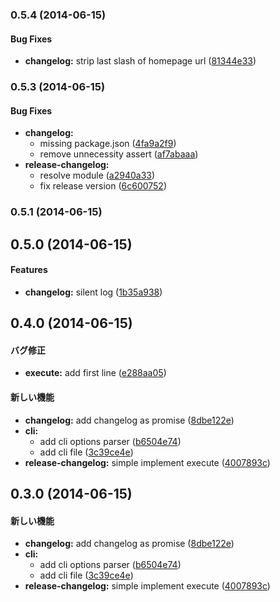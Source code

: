 ### 0.5.4 (2014-06-15)


#### Bug Fixes

* **changelog:** strip last slash of homepage url ([81344e33](https://github.com/azu/release-changelog//commit/81344e3341fe1f93d809cfc527047069199afc45))


### 0.5.3 (2014-06-15)


#### Bug Fixes

* **changelog:**
  * missing package.json ([4fa9a2f9](https://github.com/azu/release-changelog//commit/4fa9a2f9adf30eca38b71e2ba0041101d8c219de))
  * remove unnecessity assert ([af7abaaa](https://github.com/azu/release-changelog//commit/af7abaaa7abe10d64bbf4367c18a5bd3ddbef14f))
* **release-changelog:**
  * resolve module ([a2940a33](https://github.com/azu/release-changelog//commit/a2940a33694f8847b0489c5f8100ca858da443f1))
  * fix release version ([6c600752](https://github.com/azu/release-changelog//commit/6c600752a3fbd076ddcc0678c74eb04758f783d5))


### 0.5.1 (2014-06-15)


## 0.5.0 (2014-06-15)


#### Features

* **changelog:** silent log ([1b35a938](https://github.com/azu/release-changelog//commit/1b35a9386d91bcd4d2c1b5964842ec188bb9fcec))


## 0.4.0 (2014-06-15)


#### バグ修正

* **execute:** add first line ([e288aa05](https://github.com/azu/release-changelog//commit/e288aa050cd656fff577b99c3507fc85175937cc))


#### 新しい機能

* **changelog:** add changelog as promise ([8dbe122e](https://github.com/azu/release-changelog//commit/8dbe122e0b86b145afef358ce4ee12c08f6d6293))
* **cli:**
  * add cli options parser ([b6504e74](https://github.com/azu/release-changelog//commit/b6504e745cddf01ba555d733ce9e2d34bf325b69))
  * add cli file ([3c39ce4e](https://github.com/azu/release-changelog//commit/3c39ce4e9e034efd8a2ba6fd644f3b529c93ac5c))
* **release-changelog:** simple implement execute ([4007893c](https://github.com/azu/release-changelog//commit/4007893cdb069314f4baf834a458faaa6aec7d95))


## 0.3.0 (2014-06-15)


#### 新しい機能

* **changelog:** add changelog as promise ([8dbe122e](https://github.com/azu/release-changelog//commit/8dbe122e0b86b145afef358ce4ee12c08f6d6293))
* **cli:**
  * add cli options parser ([b6504e74](https://github.com/azu/release-changelog//commit/b6504e745cddf01ba555d733ce9e2d34bf325b69))
  * add cli file ([3c39ce4e](https://github.com/azu/release-changelog//commit/3c39ce4e9e034efd8a2ba6fd644f3b529c93ac5c))
* **release-changelog:** simple implement execute ([4007893c](https://github.com/azu/release-changelog//commit/4007893cdb069314f4baf834a458faaa6aec7d95))


